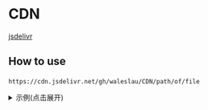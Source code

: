 # CDN  

[jsdelivr](https://www.jsdelivr.com/?docs=gh)  

## How to use  

`https://cdn.jsdelivr.net/gh/waleslau/CDN/path/of/file`  

<details>

  <summary>示例(点击展开)</summary>
  
  ![示例1](https://github.com/waleslau/CDN/raw/master/img/20200323131051.gif)

  ![示例2](https://github.com/waleslau/CDN/raw/master/img/20200323131429.jpg)
  
  ![3](https://cdn.jsdelivr.net/gh/waleslau/CDN@master/img/20200323131051.gif)
  
  ![4](https://cdn.jsdelivr.net/gh/waleslau/CDN@master/img/20200323131429.jpg)


</details>

